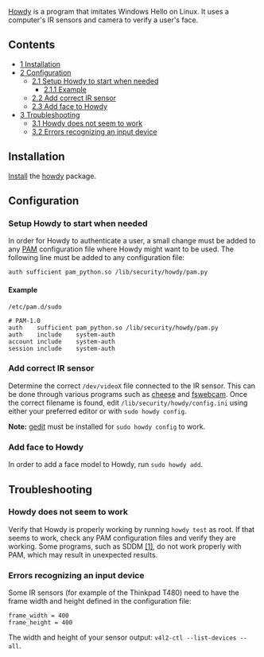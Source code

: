 [Howdy](https://github.com/boltgolt/howdy) is a program that imitates Windows Hello on Linux. It uses a computer's IR sensors and camera to verify a user's face.

## Contents

*   [1 Installation](#Installation)
*   [2 Configuration](#Configuration)
    *   [2.1 Setup Howdy to start when needed](#Setup_Howdy_to_start_when_needed)
        *   [2.1.1 Example](#Example)
    *   [2.2 Add correct IR sensor](#Add_correct_IR_sensor)
    *   [2.3 Add face to Howdy](#Add_face_to_Howdy)
*   [3 Troubleshooting](#Troubleshooting)
    *   [3.1 Howdy does not seem to work](#Howdy_does_not_seem_to_work)
    *   [3.2 Errors recognizing an input device](#Errors_recognizing_an_input_device)

## Installation

[Install](/index.php/Install "Install") the [howdy](https://aur.archlinux.org/packages/howdy/) package.

## Configuration

### Setup Howdy to start when needed

In order for Howdy to authenticate a user, a small change must be added to any [PAM](/index.php/PAM "PAM") configuration file where Howdy might want to be used. The following line must be added to any configuration file:

```
auth sufficient pam_python.so /lib/security/howdy/pam.py

```

#### Example

 `/etc/pam.d/sudo` 
```
# PAM-1.0
auth    sufficient pam_python.so /lib/security/howdy/pam.py
auth    include    system-auth
account include    system-auth
session include    system-auth
```

### Add correct IR sensor

Determine the correct `/dev/videoX` file connected to the IR sensor. This can be done through various programs such as [cheese](https://www.archlinux.org/packages/?name=cheese) and [fswebcam](https://aur.archlinux.org/packages/fswebcam/). Once the correct filename is found, edit `/lib/security/howdy/config.ini` using either your preferred editor or with `sudo howdy config`.

**Note:** [gedit](https://www.archlinux.org/packages/?name=gedit) must be installed for `sudo howdy config` to work.

### Add face to Howdy

In order to add a face model to Howdy, run `sudo howdy add`.

## Troubleshooting

### Howdy does not seem to work

Verify that Howdy is properly working by running `howdy test` as root. If that seems to work, check any PAM configuration files and verify they are working. Some programs, such as SDDM [[1]](https://github.com/sddm/sddm/issues/284), do not work properly with PAM, which may result in unexpected results.

### Errors recognizing an input device

Some IR sensors (for example of the Thinkpad T480) need to have the frame width and height defined in the configuration file:

```
frame_width = 400
frame_height = 400
```

The width and height of your sensor output: `v4l2-ctl --list-devices --all`.